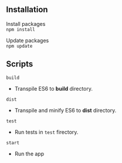 ## Installation

Install packages    
`npm install`    

Update packages    
`npm update`    

## Scripts

`build`
- Transpile ES6 to **build** directory.    

`dist`
- Transpile and minify ES6 to **dist** directory.    

`test`
- Run tests in `test` firectory.    

`start`
- Run the app